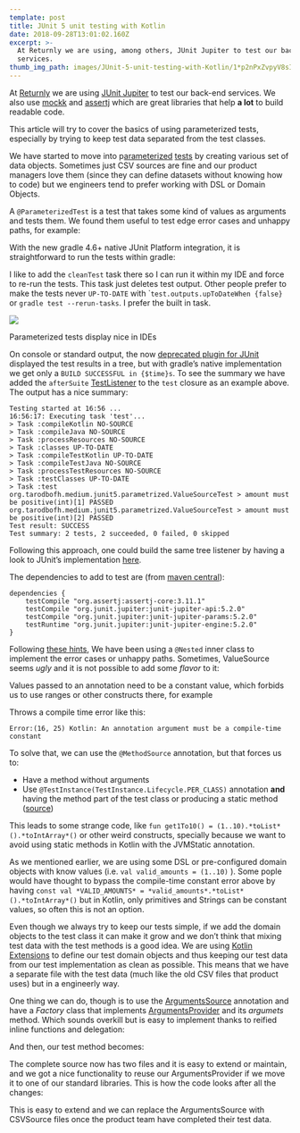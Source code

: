 ```yaml
---
template: post
title: JUnit 5 unit testing with Kotlin
date: 2018-09-28T13:01:02.160Z
excerpt: >-
  At Returnly we are using, among others, JUnit Jupiter to test our back-end
  services.
thumb_img_path: images/JUnit-5-unit-testing-with-Kotlin/1*p2nPxZvpyV8sI6Ynh6V6EA.png
---
```

At [Returnly](https://returnly.com/) we are using [JUnit Jupiter](https://junit.org/junit5/docs/current/user-guide/) to test our back-end services. We also use [mockk](https://mockk.io/) and [assertj](http://joel-costigliola.github.io/assertj/) which are great libraries that help **a lot** to build readable code.

This article will try to cover the basics of using parameterized tests, especially by trying to keep test data separated from the test classes.

We have started to move into p[arameterized](http://twitter.com/ParameterizedTest "Twitter profile for @ParameterizedTest") [tests](https://junit.org/junit5/docs/current/user-guide/#writing-tests-parameterized-tests) by creating various set of data objects. Sometimes just CSV sources are fine and our product managers love them (since they can define datasets without knowing how to code) but we engineers tend to prefer working with DSL or Domain Objects.

A `@ParameterizedTest` is a test that takes some kind of values as arguments and tests them. We found them useful to test edge error cases and unhappy paths, for example:

<script src="https://gist.github.com/TarodBOFH/c74cd71c782ac744e4e2730930121323.js"></script>

With the new gradle 4.6+ native JUnit Platform integration, it is straightforward to run the tests within gradle:

<script src="https://gist.github.com/TarodBOFH/ca13ba9a84369af2aca41ea0ccf8a910.js"></script>

I like to add the `cleanTest` task there so I can run it within my IDE and force to re-run the tests. This task just deletes test output. Other people prefer to make the tests never `UP-TO-DATE` with \``test.outputs.upToDateWhen {false}` or `gradle test --rerun-tasks`. I prefer the built in task.

![](/images/JUnit-5-unit-testing-with-Kotlin/1*p2nPxZvpyV8sI6Ynh6V6EA.png)

<figcaption>Parameterized tests display nice in&nbsp;IDEs</figcaption>

On console or standard output, the now [deprecated plugin for JUnit](https://junit.org/junit5/docs/current/user-guide/#running-tests-build-gradle) displayed the test results in a tree, but with gradle’s native implementation we get only a `BUILD SUCCESSFUL in {$time}s`. To see the summary we have added the `afterSuite` [TestListener](https://docs.gradle.org/current/javadoc/org/gradle/api/tasks/testing/TestListener.html) to the `test` closure as an example above. The output has a nice summary:

    Testing started at 16:56 ...  
    16:56:17: Executing task 'test'...
    > Task :compileKotlin NO-SOURCE  
    > Task :compileJava NO-SOURCE  
    > Task :processResources NO-SOURCE  
    > Task :classes UP-TO-DATE  
    > Task :compileTestKotlin UP-TO-DATE  
    > Task :compileTestJava NO-SOURCE  
    > Task :processTestResources NO-SOURCE  
    > Task :testClasses UP-TO-DATE  
    > Task :test  
    org.tarodbofh.medium.junit5.parametrized.ValueSourceTest > amount must be positive(int)[1] PASSED  
    org.tarodbofh.medium.junit5.parametrized.ValueSourceTest > amount must be positive(int)[2] PASSED  
    Test result: SUCCESS  
    Test summary: 2 tests, 2 succeeded, 0 failed, 0 skipped

Following this approach, one could build the same tree listener by having a look to JUnit’s implementation [here](https://github.com/junit-team/junit5/blob/master/junit-platform-console/src/main/java/org/junit/platform/console/tasks/TreePrintingListener.java).

The dependencies to add to test are (from [maven central](https://search.maven.org/)):

    dependencies {  
        testCompile "org.assertj:assertj-core:3.11.1"  
        testCompile "org.junit.jupiter:junit-jupiter-api:5.2.0"  
        testCompile "org.junit.jupiter:junit-jupiter-params:5.2.0"  
        testRuntime "org.junit.jupiter:junit-jupiter-engine:5.2.0"  
    }

Following [these hints](https://blog.philipphauer.de/best-practices-unit-testing-kotlin/), We have been using a `@Nested` inner class to implement the error cases or unhappy paths. Sometimes, ValueSource seems *ugly* and it is not possible to add some *flavor* to it:

<script src="https://gist.github.com/TarodBOFH/cff5af3b70767b2f0dd625e55f9c5252.js"></script>

Values passed to an annotation need to be a constant value, which forbids us to use ranges or other constructs there, for example

<script src="https://gist.github.com/TarodBOFH/5452336c6914e63c9af51351e2568aae.js"></script>

Throws a compile time error like this:

    Error:(16, 25) Kotlin: An annotation argument must be a compile-time constant

To solve that, we can use the `@MethodSource` annotation, but that forces us to:

*   Have a method without arguments
*   Use `@TestInstance(TestInstance.Lifecycle.PER_CLASS)` annotation **and** having the method part of the test class or producing a static method ([source](https://junit.org/junit5/docs/current/api/org/junit/jupiter/params/provider/MethodSource.html))

This leads to some strange code, like `fun get1To10() = (1..10).*toList*().*toIntArray*()` or other weird constructs, specially because we want to avoid using static methods in Kotlin with the JVMStatic annotation.

As we mentioned earlier, we are using some DSL or pre-configured domain objects with know values (i.e. `val valid_amounts = (1..10)` ). Some pople would have thought to bypass the compile-time constant error above by having `const val *VALID_AMOUNTS* = *valid_amounts*.*toList*().*toIntArray*()` but in Kotlin, only primitives and Strings can be constant values, so often this is not an option.

Even though we always try to keep our tests simple, if we add the domain objects to the test class it can make it grow and we don’t think that mixing test data with the test methods is a good idea. We are using [Kotlin Extensions](https://kotlinlang.org/docs/reference/extensions.html) to define our test domain objects and thus keeping our test data from our test implementation as clean as possible. This means that we have a separate file with the test data (much like the old CSV files that product uses) but in a engineerly way.

One thing we can do, though is to use the [ArgumentsSource](https://junit.org/junit5/docs/current/api/org/junit/jupiter/params/provider/ArgumentsSource.html) annotation and have a *Factory* class that implements [ArgumentsProvider](https://junit.org/junit5/docs/current/api/org/junit/jupiter/params/provider/ArgumentsProvider.html) and its *argumets* method. Which sounds overkill but is easy to implement thanks to reified inline functions and delegation:

<script src="https://gist.github.com/TarodBOFH/c3a9e825a3c18e5038051e251ba97a53.js"></script>

And then, our test method becomes:

<script src="https://gist.github.com/TarodBOFH/4c69a8eeb89e9de13c67c7cd8ea9a5cc.js"></script>

The complete source now has two files and it is easy to extend or maintain, and we got a nice functionality to reuse our ArgumentsProvider if we move it to one of our standard libraries. This is how the code looks after all the changes:

<script src="https://gist.github.com/TarodBOFH/91799cdb5eff8abfeebb73f31b75eaa8.js"></script>

This is easy to extend and we can replace the ArgumentsSource with CSVSource files once the product team have completed their test data.

